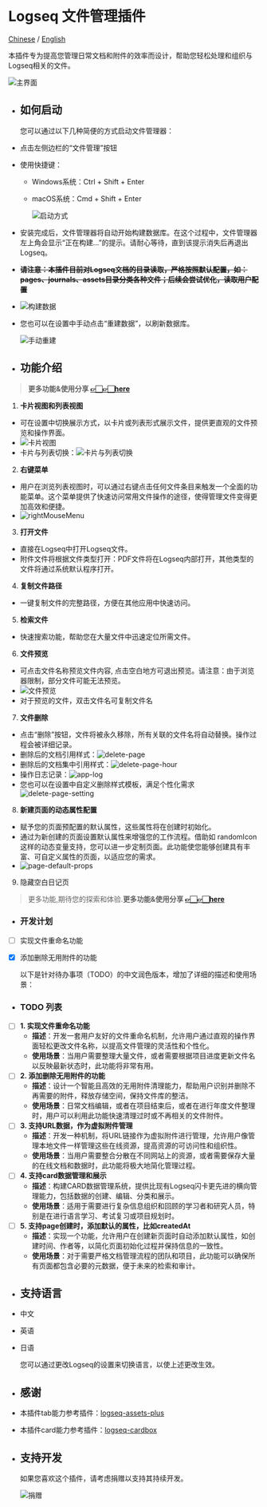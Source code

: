 # Logseq 文件管理插件

[Chinese](README_CN.md) / [English](README.md)

本插件专为提高您管理日常文档和附件的效率而设计，帮助您轻松处理和组织与Logseq相关的文件。

![主界面](./images/app-main.jpg)
- ## 如何启动
  您可以通过以下几种简便的方式启动文件管理器：
- 点击左侧边栏的“文件管理”按钮
- 使用快捷键：
	- Windows系统：Ctrl + Shift + Enter
	- macOS系统：Cmd + Shift + Enter
	  
	  ![启动方式](./images/app-open.jpg)
- 安装完成后，文件管理器将自动开始构建数据库。在这个过程中，文件管理器左上角会显示“正在构建...”的提示。请耐心等待，直到该提示消失后再退出Logseq。
- ~~**请注意：本插件目前对Logseq文档的目录读取，严格按照默认配置，如：pages、journals、assets目录分类各种文件；后续会尝试优化，读取用户配置**~~
- ![构建数据](./images/app-build.jpg)
- 您也可以在设置中手动点击“重建数据”，以刷新数据库。
  
  ![手动重建](./images/app-rebuild.jpg)
- ## 功能介绍
>  **更多功能&使用分享 [👉🏻👉🏻here](https://github.com/duiliuliu/logseq-plugin-files-manager/discussions)**

1. **卡片视图和列表视图**
- 可在设置中切换展示方式，以卡片或列表形式展示文件，提供更直观的文件预览和操作界面。
- ![卡片视图](./images/app-card.jpg)
- 卡片与列表切换：![卡片与列表切换](./images/app-card-switch.jpg)
  
2. **右键菜单**
- 用户在浏览列表视图时，可以通过右键点击任何文件条目来触发一个全面的功能菜单。这个菜单提供了快速访问常用文件操作的途径，使得管理文件变得更加高效和便捷。
- ![rightMouseMenu](./images/right-mouse-menu.png)
  
3. **打开文件**
- 直接在Logseq中打开Logseq文件。
- 附件文件将根据文件类型打开：PDF文件将在Logseq内部打开，其他类型的文件将通过系统默认程序打开。
  
4. **复制文件路径**
- 一键复制文件的完整路径，方便在其他应用中快速访问。
  
5. **检索文件**
- 快速搜索功能，帮助您在大量文件中迅速定位所需文件。
  
6. **文件预览**
- 可点击文件名称预览文件内容, 点击空白地方可退出预览。请注意：由于浏览器限制，部分文件可能无法预览。
- ![文件预览](./images/app-preview.jpg)
- 对于预览的文件，双击文件名可复制文件名
  
7. **文件删除**
- 点击“删除”按钮，文件将被永久移除，所有关联的文件名将自动替换。操作过程会被详细记录。
- 删除后的文档引用样式：![delete-page](./images/delete-page.png)
- 删除后的文档集中引用样式：![delete-page-hour](./images/delete-page-hour.png)
- 操作日志记录：![app-log](./images/app-log.png)
- 您也可以在设置中自定义删除样式模板，满足个性化需求 ![delete-page-setting](./images/delete-page-setting.png)
  
8. **新建页面的动态属性配置**
- 赋予您的页面预配置的默认属性，这些属性将在创建时初始化。
- 通过为新创建的页面设置默认属性来增强您的工作流程。借助如 randomIcon 这样的动态变量支持，您可以进一步定制页面。此功能使您能够创建具有丰富、可自定义属性的页面，以适应您的需求。
- ![page-default-props](./images/page-default-props.png)
  

9. 隐藏空白日记页

> 更多功能,期待您的探索和体验.**更多功能&使用分享 [👉🏻👉🏻here](https://github.com/duiliuliu/logseq-plugin-files-manager/discussions)**
- ### 开发计划
- [ ] 实现文件重命名功能
- [x] 添加删除无用附件的功能
  
  以下是针对待办事项（TODO）的中文润色版本，增加了详细的描述和使用场景：
- ### TODO 列表
- [ ] **1. 实现文件重命名功能**
	- **描述**：开发一套用户友好的文件重命名机制，允许用户通过直观的操作界面轻松更改文件名称，以提高文件管理的灵活性和个性化。
	- **使用场景**：当用户需要整理大量文件，或者需要根据项目进度更新文件名以反映最新状态时，此功能将非常有用。
- [ ] **2. 添加删除无用附件的功能**
	- **描述**：设计一个智能且高效的无用附件清理能力，帮助用户识别并删除不再需要的附件，释放存储空间，保持文件库的整洁。
	- **使用场景**：日常文档编辑，或者在项目结束后，或者在进行年度文件整理时，用户可以利用此功能快速清理过时或不再相关的文件附件。
- [ ] **3. 支持URL数据，作为虚拟附件管理**
	- **描述**：开发一种机制，将URL链接作为虚拟附件进行管理，允许用户像管理本地文件一样管理这些在线资源，提高资源的可访问性和组织性。
	- **使用场景**：当用户需要整合分散在不同网站上的资源，或者需要保存大量的在线文档和数据时，此功能将极大地简化管理过程。
- [ ] **4. 支持card数据管理和展示**
	- **描述**：构建CARD数据管理系统，提供比现有Logseq闪卡更先进的横向管理能力，包括数据的创建、编辑、分类和展示。
	- **使用场景**：适用于需要进行复杂信息组织和回顾的学习者和研究人员，特别是在进行语言学习、考试复习或项目规划时。
- [ ] **5. 支持page创建时，添加默认的属性，比如createdAt**
	- **描述**：实现一个功能，允许用户在创建新页面时自动添加默认属性，如创建时间、作者等，以简化页面初始化过程并保持信息的一致性。
	- **使用场景**：对于需要严格文档管理流程的团队和项目，此功能可以确保所有页面都包含必要的元数据，便于未来的检索和审计。
- ## 支持语言
- 中文
- 英语
- 日语
  
  您可以通过更改Logseq的设置来切换语言，以使上述更改生效。
- ## 感谢
- 本插件tab能力参考插件：[logseq-assets-plus](https://github.com/xyhp915/logseq-assets-plus)
- 本插件card能力参考插件：[logseq-cardbox](https://github.com/sosuisen/logseq-cardbox)
- ## 支持开发
  
  如果您喜欢这个插件，请考虑捐赠以支持其持续开发。
  
  ![捐赠](./images/WechatIMG9.jpg)
